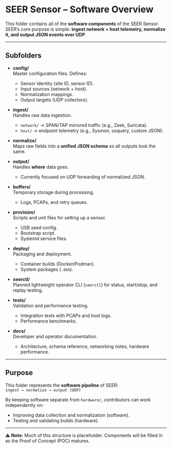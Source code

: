 # SEER Sensor – Software Overview

This folder contains all of the **software components** of the SEER Sensor.  
SEER’s core purpose is simple: **ingest network + host telemetry, normalize it, and output JSON events over UDP**.

---

## Subfolders

- **config/**  
  Master configuration files. Defines:
  - Sensor identity (site ID, sensor ID).
  - Input sources (network + host).
  - Normalization mappings.
  - Output targets (UDP collectors).

- **ingest/**  
  Handles raw data ingestion.  
  - `network/` → SPAN/TAP mirrored traffic (e.g., Zeek, Suricata).  
  - `host/` → endpoint telemetry (e.g., Sysmon, osquery, custom JSON).

- **normalize/**  
  Maps raw fields into a **unified JSON schema** so all outputs look the same.

- **output/**  
  Handles **where** data goes.  
  - Currently focused on UDP forwarding of normalized JSON.

- **buffers/**  
  Temporary storage during processing.  
  - Logs, PCAPs, and retry queues.

- **provision/**  
  Scripts and unit files for setting up a sensor.  
  - USB seed config.  
  - Bootstrap script.  
  - Systemd service files.

- **deploy/**  
  Packaging and deployment.  
  - Container builds (Docker/Podman).  
  - System packages (`.deb`).  

- **seerctl/**  
  Planned lightweight operator CLI (`seerctl`) for status, start/stop, and replay testing.

- **tests/**  
  Validation and performance testing.  
  - Integration tests with PCAPs and host logs.  
  - Performance benchmarks.

- **docs/**  
  Developer and operator documentation.  
  - Architecture, schema reference, networking notes, hardware performance.

---

## Purpose

This folder represents the **software pipeline** of SEER:  
`ingest → normalize → output (UDP)`  

By keeping software separate from `hardware/`, contributors can work independently on:  
- Improving data collection and normalization (software).  
- Testing and validating builds (hardware).  

---

⚠️ **Note:** Much of this structure is placeholder. Components will be filled in as the Proof of Concept (POC) matures.
